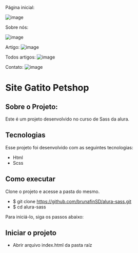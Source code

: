 Página inicial:

![image](https://user-images.githubusercontent.com/79814692/124280772-777bc000-db1f-11eb-9730-62244becd08f.png)

Sobre nós:

![image](https://user-images.githubusercontent.com/79814692/124280816-82ceeb80-db1f-11eb-8a50-71d66c654d53.png)

Artigo:
![image](https://user-images.githubusercontent.com/79814692/124280859-8d898080-db1f-11eb-9227-d427f1e18264.png)

Todos artigos:
![image](https://user-images.githubusercontent.com/79814692/124280912-97ab7f00-db1f-11eb-888d-13905e61d207.png)

Contato:
![image](https://user-images.githubusercontent.com/79814692/124281215-e22cfb80-db1f-11eb-86ab-afeb7019eb64.png)


# Site Gatito Petshop

## Sobre o Projeto:
Este é um projeto desenvolvido no curso de Sass da alura.

## Tecnologias
Esse projeto foi desenvolvido com as seguintes tecnologias:
- Html
- Scss

## Como executar
Clone o projeto e acesse a pasta do mesmo.

- $ git clone https://github.com/brunafinSD/alura-sass.git
- $ cd alura-sass

Para iniciá-lo, siga os passos abaixo:

## Iniciar o projeto
- Abrir arquivo index.html da pasta raíz
